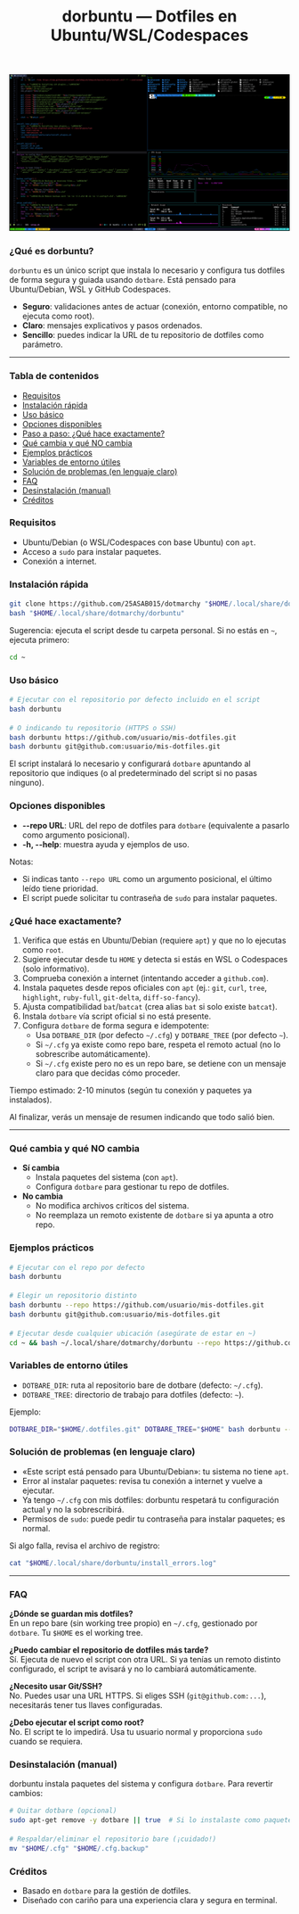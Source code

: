 <div align = "center">

<h1>dorbuntu — Dotfiles en Ubuntu/WSL/Codespaces</h1>

<br/>
<br/>

<img src="images/screenshot.png" alt="Dotfiles en acción" width="720" />

</div>

### ¿Qué es dorbuntu?

`dorbuntu` es un único script que instala lo necesario y configura tus dotfiles de forma segura y guiada usando `dotbare`. Está pensado para Ubuntu/Debian, WSL y GitHub Codespaces.

- **Seguro**: validaciones antes de actuar (conexión, entorno compatible, no ejecuta como root).
- **Claro**: mensajes explicativos y pasos ordenados.
- **Sencillo**: puedes indicar la URL de tu repositorio de dotfiles como parámetro.

---

### Tabla de contenidos

- [Requisitos](#requisitos)
- [Instalación rápida](#instalación-rápida)
- [Uso básico](#uso-básico)
- [Opciones disponibles](#opciones-disponibles)
- [Paso a paso: ¿Qué hace exactamente?](#qué-hace-exactamente)
- [Qué cambia y qué NO cambia](#qué-cambia-y-qué-no-cambia)
- [Ejemplos prácticos](#ejemplos-prácticos)
- [Variables de entorno útiles](#variables-de-entorno-útiles)
- [Solución de problemas (en lenguaje claro)](#solución-de-problemas-en-lenguaje-claro)
- [FAQ](#faq)
- [Desinstalación (manual)](#desinstalación-manual)
- [Créditos](#créditos)

### Requisitos

- Ubuntu/Debian (o WSL/Codespaces con base Ubuntu) con `apt`.
- Acceso a `sudo` para instalar paquetes.
- Conexión a internet.

### Instalación rápida

```bash
git clone https://github.com/25ASAB015/dotmarchy "$HOME/.local/share/dotmarchy"
bash "$HOME/.local/share/dotmarchy/dorbuntu"
```

Sugerencia: ejecuta el script desde tu carpeta personal. Si no estás en `~`, ejecuta primero:

```bash
cd ~
```

### Uso básico

```bash
# Ejecutar con el repositorio por defecto incluido en el script
bash dorbuntu

# O indicando tu repositorio (HTTPS o SSH)
bash dorbuntu https://github.com/usuario/mis-dotfiles.git
bash dorbuntu git@github.com:usuario/mis-dotfiles.git
```

El script instalará lo necesario y configurará `dotbare` apuntando al repositorio que indiques (o al predeterminado del script si no pasas ninguno).

### Opciones disponibles

- **--repo URL**: URL del repo de dotfiles para `dotbare` (equivalente a pasarlo como argumento posicional).
- **-h, --help**: muestra ayuda y ejemplos de uso.

Notas:
- Si indicas tanto `--repo URL` como un argumento posicional, el último leído tiene prioridad.
- El script puede solicitar tu contraseña de `sudo` para instalar paquetes.

### ¿Qué hace exactamente?

1. Verifica que estás en Ubuntu/Debian (requiere `apt`) y que no lo ejecutas como `root`.
2. Sugiere ejecutar desde tu `HOME` y detecta si estás en WSL o Codespaces (solo informativo).
3. Comprueba conexión a internet (intentando acceder a `github.com`).
4. Instala paquetes desde repos oficiales con `apt` (ej.: `git`, `curl`, `tree`, `highlight`, `ruby-full`, `git-delta`, `diff-so-fancy`).
5. Ajusta compatibilidad `bat`/`batcat` (crea alias `bat` si solo existe `batcat`).
6. Instala `dotbare` vía script oficial si no está presente.
7. Configura `dotbare` de forma segura e idempotente:
   - Usa `DOTBARE_DIR` (por defecto `~/.cfg`) y `DOTBARE_TREE` (por defecto `~`).
   - Si `~/.cfg` ya existe como repo bare, respeta el remoto actual (no lo sobrescribe automáticamente).
   - Si `~/.cfg` existe pero no es un repo bare, se detiene con un mensaje claro para que decidas cómo proceder.

Tiempo estimado: 2-10 minutos (según tu conexión y paquetes ya instalados).

Al finalizar, verás un mensaje de resumen indicando que todo salió bien.

---

### Qué cambia y qué NO cambia

- **Sí cambia**
  - Instala paquetes del sistema (con `apt`).
  - Configura `dotbare` para gestionar tu repo de dotfiles.
- **No cambia**
  - No modifica archivos críticos del sistema.
  - No reemplaza un remoto existente de `dotbare` si ya apunta a otro repo.

### Ejemplos prácticos

```bash
# Ejecutar con el repo por defecto
bash dorbuntu

# Elegir un repositorio distinto
bash dorbuntu --repo https://github.com/usuario/mis-dotfiles.git
bash dorbuntu git@github.com:usuario/mis-dotfiles.git

# Ejecutar desde cualquier ubicación (asegúrate de estar en ~)
cd ~ && bash ~/.local/share/dotmarchy/dorbuntu --repo https://github.com/usuario/mis-dotfiles.git
```

### Variables de entorno útiles

- `DOTBARE_DIR`: ruta al repositorio bare de dotbare (defecto: `~/.cfg`).
- `DOTBARE_TREE`: directorio de trabajo para dotfiles (defecto: `~`).

Ejemplo:

```bash
DOTBARE_DIR="$HOME/.dotfiles.git" DOTBARE_TREE="$HOME" bash dorbuntu --repo https://github.com/usuario/mis-dotfiles.git
```

### Solución de problemas (en lenguaje claro)

- «Este script está pensado para Ubuntu/Debian»: tu sistema no tiene `apt`.
- Error al instalar paquetes: revisa tu conexión a internet y vuelve a ejecutar.
- Ya tengo `~/.cfg` con mis dotfiles: dorbuntu respetará tu configuración actual y no la sobrescribirá.
- Permisos de `sudo`: puede pedir tu contraseña para instalar paquetes; es normal.

Si algo falla, revisa el archivo de registro:

```bash
cat "$HOME/.local/share/dorbuntu/install_errors.log"
```

---

### FAQ

**¿Dónde se guardan mis dotfiles?**  
En un repo bare (sin working tree propio) en `~/.cfg`, gestionado por `dotbare`. Tu `$HOME` es el working tree.

**¿Puedo cambiar el repositorio de dotfiles más tarde?**  
Sí. Ejecuta de nuevo el script con otra URL. Si ya tenías un remoto distinto configurado, el script te avisará y no lo cambiará automáticamente.

**¿Necesito usar Git/SSH?**  
No. Puedes usar una URL HTTPS. Si eliges SSH (`git@github.com:...`), necesitarás tener tus llaves configuradas.

**¿Debo ejecutar el script como root?**  
No. El script te lo impedirá. Usa tu usuario normal y proporciona `sudo` cuando se requiera.

### Desinstalación (manual)

dorbuntu instala paquetes del sistema y configura `dotbare`. Para revertir cambios:

```bash
# Quitar dotbare (opcional)
sudo apt-get remove -y dotbare || true  # Si lo instalaste como paquete; si fue via script, omitir

# Respaldar/eliminar el repositorio bare (¡cuidado!)
mv "$HOME/.cfg" "$HOME/.cfg.backup"
```

### Créditos

- Basado en `dotbare` para la gestión de dotfiles.
- Diseñado con cariño para una experiencia clara y segura en terminal.


